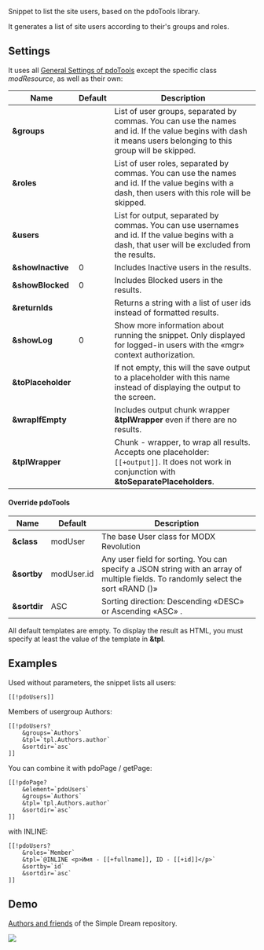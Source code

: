 Snippet to list the site users, based on the pdoTools library.

It generates a list of site users according to their's groups and roles.


## Settings

It uses all [General Settings of pdoTools][1] except the specific class *modResource*, as well as their own:

Name			| Default	| Description
--------------------|---------------|------------------------------------------------------------------------------------------
**&groups**			|  				| List of user groups, separated by commas. You can use the names and id. If the value begins with dash it means users belonging to this group will be skipped.
**&roles**			|  				|  List of user roles, separated by commas. You can use the names and id. If the value begins with a dash, then users with this role will be skipped.
**&users**			|  				| List for output, separated by commas. You can use usernames and id. If the value begins with a dash, that user will be excluded from the results.
**&showInactive**	| 0				| Includes  Inactive users in the results.
**&showBlocked**	| 0				| Includes Blocked users in the results.
**&returnIds**		|  				| Returns a string with a list of user ids instead of formatted results.
**&showLog**		| 0				| Show more information about running the snippet. Only displayed for logged-in users with the «mgr» context authorization.
**&toPlaceholder**	|  				| If not empty, this will the save output to a placeholder with this name instead of displaying the output to the screen.
**&wrapIfEmpty**	|  				| Includes output chunk wrapper **&tplWrapper** even if there are no results.
**&tplWrapper**		|  				| Chunk - wrapper, to wrap all results. Accepts one placeholder:`[[+output]]`. It does not work in conjunction with **&toSeparatePlaceholders**.


#### Override pdoTools

Name	| Default | Description
------------|---|---
**&class**	| modUser	| The base User class for MODX Revolution
**&sortby**	| modUser.id| Any user field for sorting. You can specify a JSON string with an array of multiple fields. To randomly select the sort «RAND ()»
**&sortdir** | ASC		| Sorting direction: Descending «DESC» or Ascending «ASC» .
All default templates are empty. To display the result as HTML, you must specify at least the value of the template in **&tpl**.

## Examples
Used without parameters, the snippet lists all users:

```
[[!pdoUsers]]
```

Members of usergroup Authors:
```
[[!pdoUsers?
	&groups=`Authors`
	&tpl=`tpl.Authors.author`
	&sortdir=`asc`
]]
```

You can combine it with pdoPage / getPage:

```
[[!pdoPage?
	&element=`pdoUsers`
	&groups=`Authors`
	&tpl=`tpl.Authors.author`
	&sortdir=`asc`
]]
```

with INLINE:
```
[[!pdoUsers?
	&roles=`Member`
	&tpl=`@INLINE <p>Имя - [[+fullname]], ID - [[+id]]</p>`
	&sortby=`id`
	&sortdir=`asc`
]]
```

## Demo
[Authors and friends][2] of the Simple Dream repository.

[![](https://file.modx.pro/files/b/7/9/b792406326ccd13a79ce417c6e7d2306s.jpg)](https://file.modx.pro/files/b/7/9/b792406326ccd13a79ce417c6e7d2306.png)

[1]: /en/components/pdotools/general-settings
[2]: http://store.simpledream.ru/friends.html
